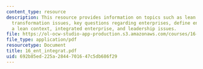 ```yaml
---
content_type: resource
description: This resource provides information on topics such as lean enterprise
  transformation issues, key questions regarding enterprises, define enterprise in
  a lean context, integrated enterprise, and leadership issues.
file: https://ol-ocw-studio-app-production.s3.amazonaws.com/courses/16-852j-integrating-the-lean-enterprise-fall-2005/692b85ed225a2844701647c5db686f29_16_ent_integrat.pdf
file_type: application/pdf
resourcetype: Document
title: 16_ent_integrat.pdf
uid: 692b85ed-225a-2844-7016-47c5db686f29
---
```

